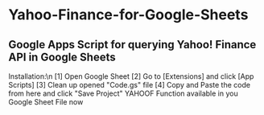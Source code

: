 # Yahoo-Finance-for-Google-Sheets
## Google Apps Script for querying Yahoo! Finance API in Google Sheets

Installation:\n
[1] Open Google Sheet
[2] Go to [Extensions] and click [App Scripts]
[3] Clean up opened "Code.gs" file 
[4] Copy and Paste the code from here and click "Save Project"
YAHOOF Function available in you Google Sheet File now
